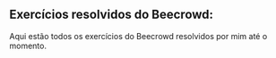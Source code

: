 ## Exercícios resolvidos do Beecrowd:

  Aqui estão todos os exercícios do Beecrowd resolvidos por mim até o momento.
